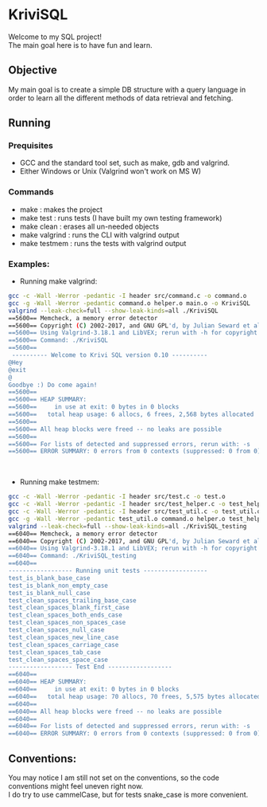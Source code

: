 # KriviSQL

Welcome to my SQL project!
<br>
The main goal here is to have fun and learn.

## Objective
My main goal is to create a simple DB structure with a query language in order to learn all the different methods of data retrieval and fetching.

## Running
### Prequisites
- GCC and the standard tool set, such as make, gdb and valgrind.
- Either Windows or Unix (Valgrind won't work on MS W)

### Commands
- make : makes the project
- make test : runs tests (I have built my own testing framework)
- make clean : erases all un-needed objects
- make valgrind : runs the CLI with valgrind output
- make testmem : runs the tests with valgrind output

### Examples:
- Running make valgrind:
```bash
gcc -c -Wall -Werror -pedantic -I header src/command.c -o command.o
gcc -g -Wall -Werror -pedantic command.o helper.o main.o -o KriviSQL
valgrind --leak-check=full --show-leak-kinds=all ./KriviSQL
==5600== Memcheck, a memory error detector
==5600== Copyright (C) 2002-2017, and GNU GPL'd, by Julian Seward et al.
==5600== Using Valgrind-3.18.1 and LibVEX; rerun with -h for copyright info
==5600== Command: ./KriviSQL
==5600== 
 ---------- Welcome to Krivi SQL version 0.10 ----------
@Hey
@exit
@
Goodbye :) Do come again!
==5600== 
==5600== HEAP SUMMARY:
==5600==     in use at exit: 0 bytes in 0 blocks
==5600==   total heap usage: 6 allocs, 6 frees, 2,568 bytes allocated
==5600== 
==5600== All heap blocks were freed -- no leaks are possible
==5600== 
==5600== For lists of detected and suppressed errors, rerun with: -s
==5600== ERROR SUMMARY: 0 errors from 0 contexts (suppressed: 0 from 0)
```
<br>

- Running make testmem:
```bash
gcc -c -Wall -Werror -pedantic -I header src/test.c -o test.o
gcc -c -Wall -Werror -pedantic -I header src/test_helper.c -o test_helper.o
gcc -c -Wall -Werror -pedantic -I header src/test_util.c -o test_util.o
gcc -g -Wall -Werror -pedantic test_util.o command.o helper.o test_helper.o test.o -o KriviSQL_testing
valgrind --leak-check=full --show-leak-kinds=all ./KriviSQL_testing
==6040== Memcheck, a memory error detector
==6040== Copyright (C) 2002-2017, and GNU GPL'd, by Julian Seward et al.
==6040== Using Valgrind-3.18.1 and LibVEX; rerun with -h for copyright info
==6040== Command: ./KriviSQL_testing
==6040== 
------------------ Running unit tests ------------------
test_is_blank_base_case
test_is_blank_non_empty_case
test_is_blank_null_case
test_clean_spaces_trailing_base_case
test_clean_spaces_blank_first_case
test_clean_spaces_both_ends_case
test_clean_spaces_non_spaces_case
test_clean_spaces_null_case
test_clean_spaces_new_line_case
test_clean_spaces_carriage_case
test_clean_spaces_tab_case
test_clean_spaces_space_case
------------------ Test End ------------------
==6040== 
==6040== HEAP SUMMARY:
==6040==     in use at exit: 0 bytes in 0 blocks
==6040==   total heap usage: 70 allocs, 70 frees, 5,575 bytes allocated
==6040== 
==6040== All heap blocks were freed -- no leaks are possible
==6040== 
==6040== For lists of detected and suppressed errors, rerun with: -s
==6040== ERROR SUMMARY: 0 errors from 0 contexts (suppressed: 0 from 0)
```

## Conventions:
You may notice I am still not set on the conventions, so the code conventions might feel uneven right now.
<br>
I do try to use cammelCase, but for tests snake_case is more convenient.